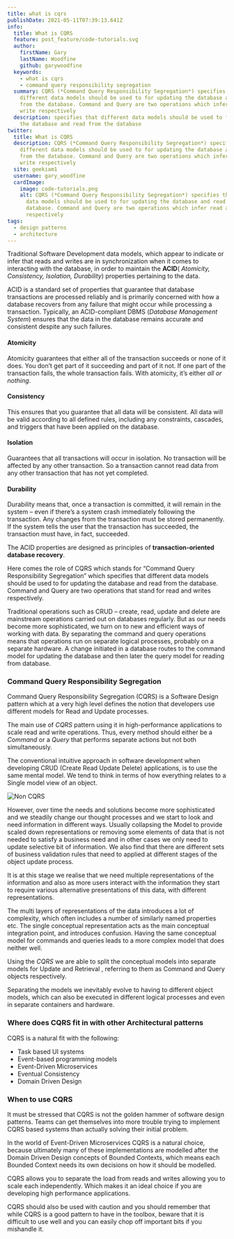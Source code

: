 ```yaml
---
title: what is cqrs
publishDate: 2021-05-11T07:39:13.641Z
info:
  title: What is CQRS
  feature: post_feature/code-tutorials.svg
  author:
    firstName: Gary
    lastName: Woodfine
    github: garywoodfine
  keywords:
    - what is cqrs
    - command query responsibility segregation
  summary: CQRS (*Command Query Responsibility Segregation*) specifies that
    different data models should be used to for updating the database and read
    from the database. Command and Query are two operations which infer read and
    write respectively
  description: specifies that different data models should be used to for updating
    the database and read from the database
twitter:
  title: What is CQRS
  description: CQRS (*Command Query Responsibility Segregation*) specifies that
    different data models should be used to for updating the database and read
    from the database. Command and Query are two operations which infer read and
    write respectively
  site: geekiam1
  username: gary_woodfine
  cardImage:
    image: code-tutorials.png
    alt: CQRS (*Command Query Responsibility Segregation*) specifies that different
      data models should be used to for updating the database and read from the
      database. Command and Query are two operations which infer read and write
      respectively
tags:
  - design patterns
  - architecture
---
```

Traditional Software Development data models, which appear to indicate or infer that reads and writes are in synchronization when it comes to interacting with the database, in order to maintain the **ACID**( *Atomicity, Consistency, Isolation, Durability*) properties pertaining to the data. 

ACID is a standard set of properties that guarantee that database transactions are processed reliably and is primarily concerned with how a database recovers from any failure that might occur while processing a transaction. Typically, an ACID-compliant DBMS (*Database Management System*) ensures that the data in the database remains accurate and consistent despite any such failures.

#### Atomicity

Atomicity guarantees that either all of the transaction succeeds or none of it does. You don’t get part of it succeeding and part of it not. If one part of the transaction fails, the whole transaction fails. With atomicity, it’s either *all or nothing*.

#### Consistency

This ensures that you guarantee that all data will be consistent. All data will be valid according to all defined rules, including any constraints, cascades, and triggers that have been applied on the database.

#### Isolation

Guarantees that all transactions will occur in isolation. No transaction will be affected by any other transaction. So a transaction cannot read data from any other transaction that has not yet completed.

#### Durability

Durability means that, once a transaction is committed, it will remain in the system – even if there’s a system crash immediately following the transaction. Any changes from the transaction must be stored permanently. If the system tells the user that the transaction has succeeded, the transaction must have, in fact, succeeded.

The ACID properties are designed as principles of **transaction-oriented database recovery**.

Here comes the role of CQRS which stands for “Command Query Responsibility Segregation” which specifies that different data models should be used to for updating the database and read from the database. Command and Query are two operations that stand for read and writes respectively.

Traditional operations such as CRUD – create, read, update and delete are mainstream operations carried out on databases regularly. But as our needs become more sophisticated, we turn on to new and efficient ways of working with data. By separating the command and query operations means that operations run on separate logical processes, probably on a separate hardware. A change initiated in a database routes to the command model for updating the database and then later the query model for reading from database.

### Command Query Responsibility Segregation

Command Query Responsibility Segregation (CQRS) is a Software Design pattern which at a very high level defines the notion that developers use different models for Read and Update processes.

The main use of *CQRS* pattern using it in high-performance applications to scale read and write operations. Thus, every method should either be a *Command* or a *Query* that performs separate actions but not both simultaneously.

The conventional intuitive approach in software development when developing CRUD (Create Read Update Delete) applications, is to use the same mental model. We tend to think in terms of how everything relates to a Single model view of an object.

![Non CQRS ](https://res.cloudinary.com/geekiam-io/image/upload/v1621535359/non-cqrs_pjycj9.jpg)

However, over time the needs and solutions become more sophisticated and we steadily change our thought processes and we start to look and need information in different ways.  Usually collapsing the Model to provide scaled down representations or removing some elements of data that is not needed to satisfy a business need and in other cases we only need to update selective bit of information. We also find that there are different sets of business validation rules that need to applied at different stages of the object update process.

It is at this stage we realise that we need multiple representations of the information and also as more users interact with the information they start to require various alternative presentations of this data, with different representations. 

The multi layers of representations of the data introduces a lot of complexity, which often includes a number of similarly named properties etc. The single conceptual representation acts as the main conceptual integration point, and introduces confusion. Having the same conceptual model for commands and queries leads to a more complex model that does neither well.

Using the *CQRS* we are able to split the conceptual models into separate models for Update and Retrieval , referring to them as Command and Query objects respectively.

Separating the models we inevitably evolve to having to different object models, which can also be executed in different logical processes and even in separate containers and hardware.

### Where does CQRS fit in with other Architectural patterns

CQRS is a natural fit with the following:

* Task based UI systems
* Event-based programming models
* Event-Driven Microservices
* Eventual Consistency
* Domain Driven Design

### When to use CQRS

It must be stressed that CQRS is not the golden hammer of software design patterns. Teams can get themselves into more trouble trying to implement CQRS based systems than actually solving their initial problem.

In the world of Event-Driven Microservices CQRS is a natural choice, because ultimately many of these implementations are modelled after the Domain Driven Design concepts of Bounded Contexts, which means each Bounded Context needs its own decisions on how it should be modelled.

 CQRS allows you to separate the load from reads and writes allowing you to scale each independently. Which makes it an ideal choice if you are developing high performance applications.

CQRS should also be used with caution and you should remember that while CQRS is a good pattern to have in the toolbox, beware that it is difficult to use well and you can easily chop off important bits if you mishandle it.